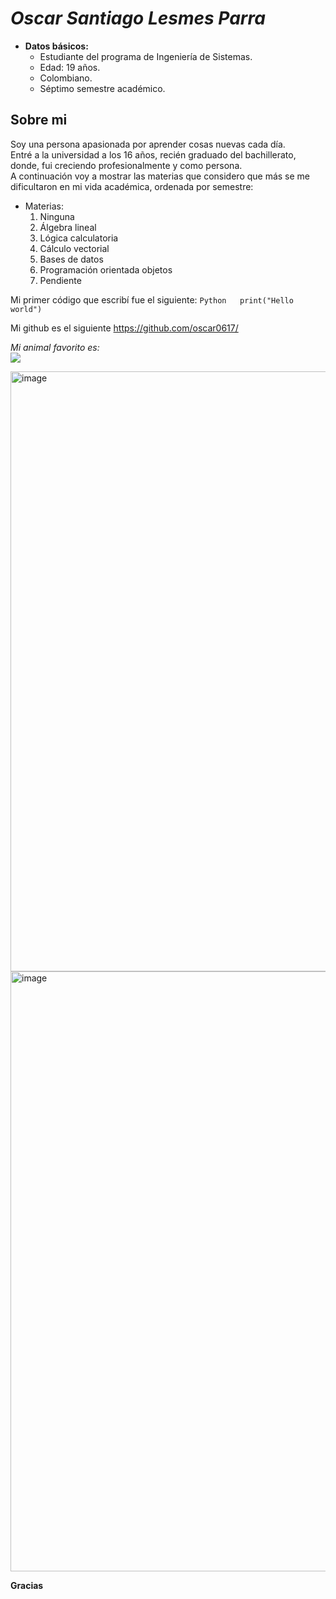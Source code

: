 # *Oscar Santiago Lesmes Parra*
* **Datos básicos:**
    * Estudiante del programa de Ingeniería de Sistemas.
    * Edad: 19 años.
    * Colombiano.
    * Séptimo semestre académico.
 
## Sobre mi
Soy una persona apasionada por aprender cosas nuevas cada día.  
Entré a la universidad a los 16 años, recién graduado del bachillerato, donde, fui creciendo profesionalmente y como persona.  
A continuación voy a mostrar las materias que considero que más se me dificultaron en mi vida académica, ordenada por semestre:
* Materias:
    1. Ninguna
    2. Álgebra lineal
    3. Lógica calculatoria
    4. Cálculo vectorial
    5. Bases de datos
    6. Programación orientada objetos
    7. Pendiente

Mi primer código que escribí fue el siguiente:
`Python  
print("Hello world")`

Mi github es el siguiente <https://github.com/oscar0617/>  

_Mi animal favorito es:_  
![](https://upload.wikimedia.org/wikipedia/commons/thumb/4/4d/Cat_November_2010-1a.jpg/220px-Cat_November_2010-1a.jpg)

<img width="960" alt="image" src="https://github.com/oscar0617/cvds-lab1-OscarL/assets/111905740/eaa4c7db-cd8b-4467-bd27-9a01c2c7f86f">
<img width="960" alt="image" src="https://github.com/oscar0617/cvds-lab1-OscarL/assets/111905740/db135cc1-dfff-4a93-ac63-e4ebbb480921">


**Gracias**
